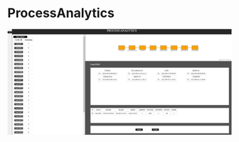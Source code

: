 # ProcessAnalytics

![alt text](https://github.com/Moritz-Link/ProcessAnalytics/blob/main/ProccesAnalyticsProject/ProcessAnalticsPlatform.png)
